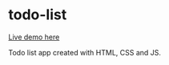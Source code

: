 # todo-list

[Live demo here](https://socryy.github.io/todo-list/)

Todo list app created with HTML, CSS and JS.
